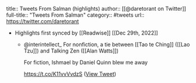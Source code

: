 title:: Tweets From Salman (highlights)
author:: [[@daretorant on Twitter]]
full-title:: "Tweets From Salman"
category:: #tweets
url:: https://twitter.com/daretorant

- Highlights first synced by [[Readwise]] [[Dec 29th, 2022]]
	- @interintellect_ For nonfiction, a tie between [[Tao te Ching]] ([[Lao Tzu]]) and Talking Zen ([[Alan Watts]])
	  
	  For fiction, Ishmael by Daniel Quinn blew me away
	  
	  https://t.co/K11vvVvdzS ([View Tweet](https://twitter.com/daretorant/status/1608281605117820929))